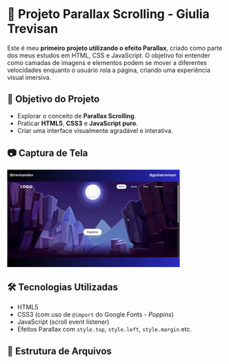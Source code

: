 # 🌙 Projeto Parallax Scrolling - Giulia Trevisan

Este é meu **primeiro projeto utilizando o efeito Parallax**, criado como parte dos meus estudos em HTML, CSS e JavaScript. O objetivo foi entender como camadas de imagens e elementos podem se mover a diferentes velocidades enquanto o usuário rola a página, criando uma experiência visual imersiva.

## 🎯 Objetivo do Projeto

- Explorar o conceito de **Parallax Scrolling**.
- Praticar **HTML5**, **CSS3** e **JavaScript puro**.
- Criar uma interface visualmente agradável e interativa.

## 📷 Captura de Tela

![Demonstração do Projeto Parallax](/@trevisandev.gif)

## 🛠️ Tecnologias Utilizadas

- HTML5
- CSS3 (com uso de `@import` do Google Fonts - *Poppins*)
- JavaScript (scroll event listener)
- Efeitos Parallax com `style.top`, `style.left`, `style.margin` etc.

## 📁 Estrutura de Arquivos

